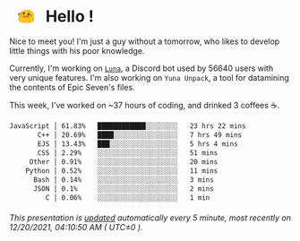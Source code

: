 <h1>   <img src="./spoink.gif" style="vertical-align:middle;" width="30px">   Hello ! </h1>

Nice to meet you! I'm just a guy without a tomorrow, who likes to develop little things with his poor knowledge.

Currently, I'm working on <a href='https://github.com/Asgarrrr/Luna'>`Luna`</a>, a Discord bot used by 56640 users with very unique features. I'm also working on `Yuna Unpack`, a tool for datamining the contents of Epic Seven's files.

This week, I've worked on ~37 hours of coding, and drinked 3 coffees ☕.

```
JavaScript │ 61.83%   ████████████░░░░░░░░   23 hrs 22 mins
       C++ │ 20.69%   ████░░░░░░░░░░░░░░░░   7 hrs 49 mins
       EJS │ 13.43%   ███░░░░░░░░░░░░░░░░░   5 hrs 4 mins
       CSS │ 2.29%    ░░░░░░░░░░░░░░░░░░░░   51 mins
     Other │ 0.91%    ░░░░░░░░░░░░░░░░░░░░   20 mins
    Python │ 0.52%    ░░░░░░░░░░░░░░░░░░░░   11 mins
      Bash │ 0.14%    ░░░░░░░░░░░░░░░░░░░░   3 mins
      JSON │ 0.1%     ░░░░░░░░░░░░░░░░░░░░   2 mins
         C │ 0.06%    ░░░░░░░░░░░░░░░░░░░░   1 min
```

###### This presentation is [updated](https://github.com/Asgarrrr) automatically every 5 minute, most recently on 12/20/2021, 04:10:50 AM ( UTC±0 ).